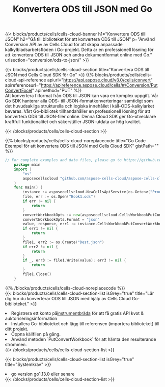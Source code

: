 ﻿---
title: Konvertera ODS till JSON med Go
description:  Använda Aspose.Cells Cloud SDK för Go för att konvertera en ODS-formatfil till en JSON-formatfil.
kwords: Excel, Convert ODS to JSON, REST, Go
howto: How to convert ODS to JSON using Aspose.Cells Cloud Go library.
---
{{< blocks/products/cells/cells-cloud-banner h1="Konvertera ODS till JSON" h2="Gå till biblioteket för att konvertera ODS till JSON" p="Använd Conversion API av av Cells Cloud för att skapa anpassade kalkylbladsarbetsflöden i Go-projekt. Detta är en professionell lösning för att konvertera ODS till JSON och andra dokumentformat online med Go." urlsection="conversion/ods-to-json/" >}}

{{< blocks/products/cells/cells-cloud-section title="Konvertera ODS till JSON med Cells Cloud SDK för Go" >}}
{{% blocks/products/cells/cells-cloud-api-reference apiurl="https://api.aspose.cloud/v3.0/cells/convert" apireferenceurl="https://apireference.aspose.cloud/cells/#/Conversion/PutConvertExcel" apimethod="PUT" %}}
<br/>
Att konvertera filformat från ODS till JSON kan vara en komplex uppgift. Vår Go SDK hanterar alla ODS- till JSON-formatkonverteringar samtidigt som det huvudsakliga strukturella och logiska innehållet i käll-ODS-kalkylarket bevaras. Vårt Go-bibliotek tillhandahåller en professionell lösning för att konvertera ODS till JSON-filer online. Denna Cloud SDK ger Go-utvecklare kraftfull funktionalitet och säkerställer JSON-utdata av hög kvalitet.

{{< /blocks/products/cells/cells-cloud-section >}}

{{% blocks/products/cells/cells-cloud-noreplacecode title="Go Code Exempel för att konvertera ODS till JSON med Cells Cloud SDK" gistPath="" %}}
 
```go
// For complete examples and data files, please go to https://github.com/aspose-cells-cloud/aspose-cells-cloud-go/
    package main
    import (
	    "os"
	    asposecellscloud "github.com/aspose-cells-cloud/aspose-cells-cloud-go/v22"
    )
    func main() {
	    instance := asposecellscloud.NewCellsApiService(os.Getenv("ProductClientId"), os.Getenv("ProductClientSecret"))
	    file, err := os.Open("Book1.ods")
	    if err != nil {
		    return
	    }
	    convertWorkbookOpts := new(asposecellscloud.CellsWorkbookPutConvertWorkbookOpts)
	    convertWorkbookOpts.Format = "json"
	    value, response, err1 := instance.CellsWorkbookPutConvertWorkbook(file, convertWorkbookOpts)
	    if err1 != nil {
		    return
	    }
	    file1, err2 := os.Create("Dest.json")
	    if err2 != nil {
		    return
	    }
	    if _, err3 := file1.Write(value); err3 != nil {
		    return
	    }
	    file1.Close()
    }
```
 
{{% /blocks/products/cells/cells-cloud-noreplacecode %}}
<br/>
{{< blocks/products/cells/cells-cloud-section-list isGrey="true" title="Lär dig hur du konverterar ODS till JSON med hjälp av Cells Cloud Go-biblioteket." >}}
<li> Registrera ett konto på<a href="https://dashboard.aspose.cloud/">instrumentbräda</a> för att få gratis API kvot & auktoriseringsinformation</li>
<li>Installera Go-biblioteket och lägg till referensen (importera biblioteket) till ditt projekt.</li>
<li>Öppna källfilen på gång.</li>
<li>Använd metoden `PutConvertWorkbook` för att hämta den resulterande strömmen.</li>
{{< /blocks/products/cells/cells-cloud-section-list >}}

{{< blocks/products/cells/cells-cloud-section-list isGrey="true" title="Systemkrav" >}}
<li>go version go1.13.0 eller senare</li>
{{< /blocks/products/cells/cells-cloud-section-list >}}
